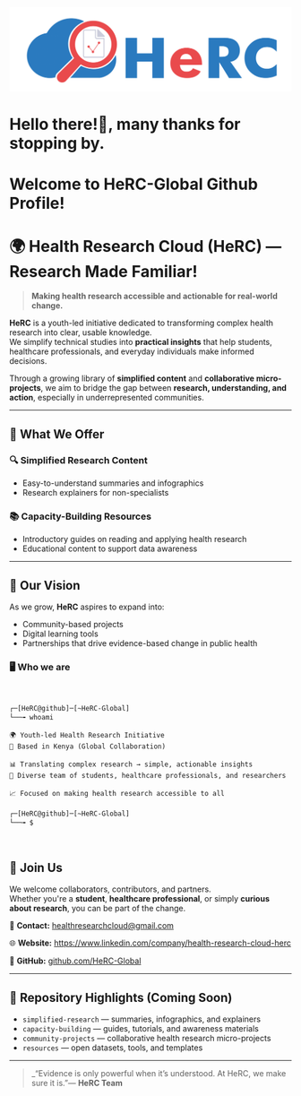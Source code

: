 ![Herc-Global-Banner](./assets/Herc_logo.png)

# Hello there!👋, many thanks for stopping by.
# Welcome to HeRC-Global Github Profile!

# 🌍 Health Research Cloud (HeRC) — Research Made Familiar!


> **Making health research accessible and actionable for real-world change.**


**HeRC** is a youth-led initiative dedicated to transforming complex health research into clear, usable knowledge.  
We simplify technical studies into **practical insights** that help students, healthcare professionals, and everyday individuals make informed decisions.

Through a growing library of **simplified content** and **collaborative micro-projects**, we aim to bridge the gap between **research, understanding, and action**, especially in underrepresented communities.

---

## 🧾 What We Offer 

### 🔍 **Simplified Research Content**
- Easy-to-understand summaries and infographics  
- Research explainers for non-specialists  

### 📚 **Capacity-Building Resources**
- Introductory guides on reading and applying health research  
- Educational content to support data awareness  

---

## 🚀 Our Vision
As we grow, **HeRC** aspires to expand into:
- Community-based projects  
- Digital learning tools  
- Partnerships that drive evidence-based change in public health  

 ### 🖥 Who we are
```


┌─[HeRC@github]─[~HeRC-Global]
└──╼ whoami

🌍 Youth-led Health Research Initiative
📍 Based in Kenya (Global Collaboration)

📊 Translating complex research → simple, actionable insights
👥 Diverse team of students, healthcare professionals, and researchers

📈 Focused on making health research accessible to all

┌─[HeRC@github]─[~HeRC-Global]
└──╼ $



```

## 🤝 Join Us
We welcome collaborators, contributors, and partners.  
Whether you're a **student**, **healthcare professional**, or simply **curious about research**, you can be part of the change.

📩 **Contact:** healthresearchcloud@gmail.com  

🌐 **Website:** https://www.linkedin.com/company/health-research-cloud-herc 


🐙 **GitHub:** [github.com/HeRC-Global](https://github.com/HeRC-Global)

---

## 📌 Repository Highlights (Coming Soon)
- `simplified-research` — summaries, infographics, and explainers
- `capacity-building` — guides, tutorials, and awareness materials
- `community-projects` — collaborative health research micro-projects
- `resources` — open datasets, tools, and templates

---

> _“Evidence is only powerful when it’s understood. At HeRC, we make sure it is.”— **HeRC Team**



